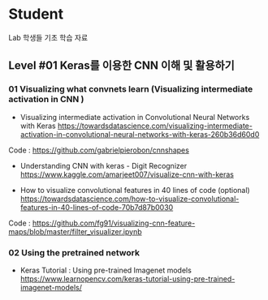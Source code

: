 # Student
Lab 학생들 기초 학습 자료



## Level #01 Keras를 이용한 CNN 이해 및 활용하기

### 01 Visualizing what convnets learn (Visualizing intermediate activation in CNN )
* Visualizing intermediate activation in Convolutional Neural Networks with Keras
https://towardsdatascience.com/visualizing-intermediate-activation-in-convolutional-neural-networks-with-keras-260b36d60d0

Code : https://github.com/gabrielpierobon/cnnshapes

* Understanding CNN with keras - Digit Recognizer
https://www.kaggle.com/amarjeet007/visualize-cnn-with-keras

* How to visualize convolutional features in 40 lines of code (optional)
https://towardsdatascience.com/how-to-visualize-convolutional-features-in-40-lines-of-code-70b7d87b0030

Code : https://github.com/fg91/visualizing-cnn-feature-maps/blob/master/filter_visualizer.ipynb

### 02 Using the pretrained network 
* Keras Tutorial : Using pre-trained Imagenet models
https://www.learnopencv.com/keras-tutorial-using-pre-trained-imagenet-models/

